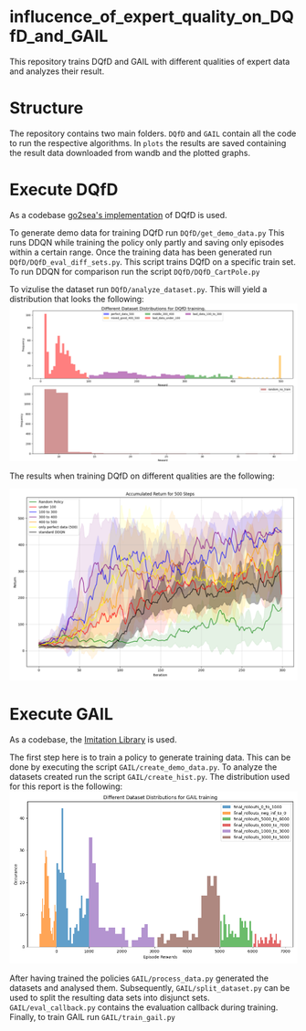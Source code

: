 # influcence_of_expert_quality_on_DQfD_and_GAIL
This repository trains DQfD and GAIL with different qualities of expert data and analyzes their result.

# Structure
The repository contains two main folders. `DQfD` and `GAIL` contain all the code to run the respective algorithms. In `plots` the results are saved containing the result data downloaded from wandb and the plotted graphs.

# Execute DQfD
As a codebase [go2sea's implementation](https://github.com/go2sea/DQfD) of DQfD is used.

To generate demo data for training DQfD run `DQfD/get_demo_data.py` This runs DDQN while training the policy only partly and saving only episodes within a certain range.
Once the training data has been generated run `DQfD/DQfD_eval_diff_sets.py`. This script trains DQfD on a specific train set. To run DDQN for comparison run the script `DQfD/DQfD_CartPole.py`

To vizulise the dataset run `DQfD/analyze_dataset.py`. This will yield a distribution that looks the following:
![Dataset Distribution for DQfD](plots/DQfD_dataset_distributions.png)

The results when training DQfD on different qualities are the following:

![DQfD results trained on differend qualities](plots/DQfD_results.png)

# Execute GAIL
As a codebase, the [Imitation Library](https://imitation.readthedocs.io/en/latest/algorithms/gail.html) is used.

The first step here is to train a policy to generate training data. This can be done by executing the script `GAIL/create_demo_data.py`. To analyze the datasets created run the script `GAIL/create_hist.py`. The distribution used for this report is the following:
![DQfD results trained on different qualities](plots/reward_histogram.png)

After having trained the policies `GAIL/process_data.py` generated the datasets and analysed them. Subsequently, `GAIL/split_dataset.py` can be used to split the resulting data sets into disjunct sets. `GAIL/eval_callback.py` contains the evaluation callback during training. Finally, to train GAIL run `GAIL/train_gail.py`